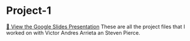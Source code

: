 # Project-1
[📑 View the Google Slides Presentation](https://docs.google.com/presentation/d/1ysiSTOHE7HYmWzuA_5iCiJ1ScaOjpkVlw1uueB6z81g/view)
These are all the project files that I worked on with Victor Andres Arrieta an Steven Pierce.
